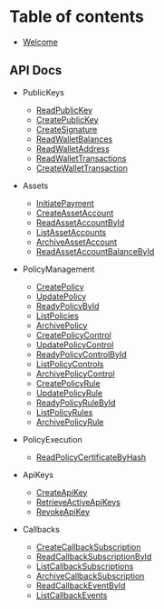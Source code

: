 
# Table of contents

* [Welcome](README.md)

## API Docs 

* PublicKeys
  * [ReadPublicKey](api-docs/public-keys/ReadPublicKey.md)
  * [CreatePublicKey](api-docs/public-keys/CreatePublicKey.md)
  * [CreateSignature](api-docs/public-keys/CreateSignature.md)
  * [ReadWalletBalances](api-docs/public-keys/ReadWalletBalances.md)
  * [ReadWalletAddress](api-docs/public-keys/ReadWalletAddress.md)
  * [ReadWalletTransactions](api-docs/public-keys/ReadWalletTransactions.md)
  * [CreateWalletTransaction](api-docs/public-keys/CreateWalletTransaction.md)

* Assets
  * [InitiatePayment](api-docs/assets/InitiatePayment.md)
  * [CreateAssetAccount](api-docs/assets/CreateAssetAccount.md)
  * [ReadAssetAccountById](api-docs/assets/ReadAssetAccountById.md)
  * [ListAssetAccounts](api-docs/assets/ListAssetAccounts.md)
  * [ArchiveAssetAccount](api-docs/assets/ArchiveAssetAccount.md)
  * [ReadAssetAccountBalanceById](api-docs/assets/ReadAssetAccountBalanceById.md)

* PolicyManagement
  * [CreatePolicy](api-docs/policy-management/CreatePolicy.md)
  * [UpdatePolicy](api-docs/policy-management/UpdatePolicy.md)
  * [ReadyPolicyById](api-docs/policy-management/ReadyPolicyById.md)
  * [ListPolicies](api-docs/policy-management/ListPolicies.md)
  * [ArchivePolicy](api-docs/policy-management/ArchivePolicy.md)
  * [CreatePolicyControl](api-docs/policy-management/CreatePolicyControl.md)
  * [UpdatePolicyControl](api-docs/policy-management/UpdatePolicyControl.md)
  * [ReadyPolicyControlById](api-docs/policy-management/ReadyPolicyControlById.md)
  * [ListPolicyControls](api-docs/policy-management/ListPolicyControls.md)
  * [ArchivePolicyControl](api-docs/policy-management/ArchivePolicyControl.md)
  * [CreatePolicyRule](api-docs/policy-management/CreatePolicyRule.md)
  * [UpdatePolicyRule](api-docs/policy-management/UpdatePolicyRule.md)
  * [ReadyPolicyRuleById](api-docs/policy-management/ReadyPolicyRuleById.md)
  * [ListPolicyRules](api-docs/policy-management/ListPolicyRules.md)
  * [ArchivePolicyRule](api-docs/policy-management/ArchivePolicyRule.md)

* PolicyExecution
  * [ReadPolicyCertificateByHash](api-docs/policy-execution/ReadPolicyCertificateByHash.md)

* ApiKeys
  * [CreateApiKey](api-docs/api-keys/CreateApiKey.md)
  * [RetrieveActiveApiKeys](api-docs/api-keys/RetrieveActiveApiKeys.md)
  * [RevokeApiKey](api-docs/api-keys/RevokeApiKey.md)

* Callbacks
  * [CreateCallbackSubscription](api-docs/callbacks/CreateCallbackSubscription.md)
  * [ReadCallbackSubscriptionById](api-docs/callbacks/ReadCallbackSubscriptionById.md)
  * [ListCallbackSubscriptions](api-docs/callbacks/ListCallbackSubscriptions.md)
  * [ArchiveCallbackSubscription](api-docs/callbacks/ArchiveCallbackSubscription.md)
  * [ReadCallbackEventById](api-docs/callbacks/ReadCallbackEventById.md)
  * [ListCallbackEvents](api-docs/callbacks/ListCallbackEvents.md)
